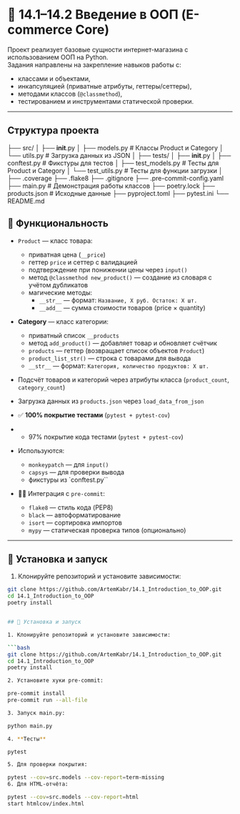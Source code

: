 

# 📘 14.1–14.2 Введение в ООП (E-commerce Core)

Проект реализует базовые сущности интернет-магазина с использованием ООП на Python.  
Задания направлены на закрепление навыков работы с:
- классами и объектами,
- инкапсуляцией (приватные атрибуты, геттеры/сеттеры),
- методами классов (`@classmethod`),
- тестированием и инструментами статической проверки.

---
## Структура проекта

├── src/
│   ├── __init__.py
│   ├── models.py           # Классы Product и Category
│   └── utils.py            # Загрузка данных из JSON
│
├── tests/
│   ├── __init__.py
│   ├── conftest.py         # Фикстуры для тестов
│   ├── test_models.py      # Тесты для Product и Category
│   └── test_utils.py       # Тесты для функции загрузки
│
├── .coverage
├── .flake8
├── .gitignore
├── .pre-commit-config.yaml
├── main.py                 # Демонстрация работы классов
├── poetry.lock
├── products.json           # Исходные данные
├── pyproject.toml
├── pytest.ini
└── README.md


## 🚀 Функциональность

- `Product` — класс товара:
    - приватная цена (`__price`)
  - геттер `price` и сеттер с валидацией
  - подтверждение при понижении цены через `input()`
  - метод `@classmethod new_product()` — создание из словаря с учётом дубликатов
  - магические методы:
    - `__str__` — формат: `Название, X руб. Остаток: X шт.`
    - `__add__` — сумма стоимости товаров (price × quantity)

- **Category** — класс категории:
  - приватный список `__products`
  - метод `add_product()` — добавляет товар и обновляет счётчик
  - `products` — геттер (возвращает список объектов `Product`)
  - `product_list_str()` — строка с товарами для вывода
  - `__str__` — формат: `Категория, количество продуктов: X шт.`

- Подсчёт товаров и категорий через атрибуты класса (`product_count`, `category_count`)
- Загрузка данных из `products.json` через `load_data_from_json`

- ✅ **100% покрытие тестами** (`pytest + pytest-cov`)
- - 97% покрытие кода тестами (`pytest + pytest-cov`)
- Используются:
  - `monkeypatch` — для `input()`
  - `capsys` — для проверки вывода
  - фикстуры из `conftest.py``

- 👨‍🔧 Интеграция с `pre-commit`:
  - `flake8` — стиль кода (PEP8)
  - `black` — автоформатирование
  - `isort` — сортировка импортов
  - `mypy` — статическая проверка типов (опционально)

---

## 🧰 Установка и запуск

1. Клонируйте репозиторий и установите зависимости:

```bash
git clone https://github.com/ArtemKabr/14.1_Introduction_to_OOP.git
cd 14.1_Introduction_to_OOP
poetry install


## 🧰 Установка и запуск

1. Клонируйте репозиторий и установите зависимости:

```bash
git clone https://github.com/ArtemKabr/14.1_Introduction_to_OOP.git
cd 14.1_Introduction_to_OOP
poetry install

2. Установите хуки pre-commit:

pre-commit install
pre-commit run --all-file

3. Запуск main.py:

python main.py

4. **Тесты**

pytest

5. Для проверки покрытия:

pytest --cov=src.models --cov-report=term-missing
6. Для HTML-отчёта:

pytest --cov=src.models --cov-report=html
start htmlcov/index.html
